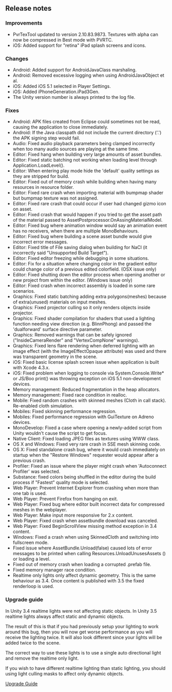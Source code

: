 ## Release notes

### Improvements

-   PvrTexTool updated to version 2.10.83.9873. Textures with alpha can now be compressed in Best mode with PVRTC.
-   iOS: Added support for \"retina\" iPad splash screens and icons.

### Changes

-   Android: Added support for AndroidJavaClass marshaling.
-   Android: Removed excessive logging when using AndroidJavaObject et al.
-   iOS: Added iOS 5.1 selected in Player Settings.
-   iOS: Added iPhoneGeneration.iPad3Gen.
-   The Unity version number is always printed to the log file.

### Fixes

-   Android: APK files created from Eclipse could sometimes not be read, causing the application to close immediately.
-   Android: If the Java classpath did not include the current directory (\'.\') the APK signing step would fail.
-   Audio: Fixed audio playback parameters being clamped incorrectly when too many audio sources are playing at the same time.
-   Editor: Fixed hang when building very large amounts of asset bundles.
-   Editor: Fixed static batching not working when loading level through Application.LoadLevel().
-   Editor: When entering play mode hide the \'default\' quality settings as they are stripped for build.
-   Editor: Fixed out of memory crash while building when having many resources in resource folder.
-   Editor: Fixed rare crash when importing material with bumpmap shader but bumpmap texture was not assigned.
-   Editor: Fixed rare crash that could occur if user had changed gizmo icon on asset.
-   Editor: Fixed crash that would happen if you tried to get the asset path of the material passed to AssetPostprocessor.OnAssingMaterialModel.
-   Editor: Fixed bug where animation window would say an animation event has no receivers, when there are multiple MonoBehaviours.
-   Editor: Fixed bug where building a scene asset bundle would give incorrect error messages.
-   Editor: Fixed title of File saving dialog when building for NaCl (it incorrectly said \"Unsupported Build Target\").
-   Editor: Fixed editor freezing while debugging in some situations.
-   Editor: Fix for a situation where changing color in the gradient editor could change color of a previous edited colorfield. (OSX issue only)
-   Editor: Fixed shutting down the editor process when opening another or new project from within the editor. (Windows issue only)
-   Editor: Fixed crash when incorrect assembly is loaded in some rare scenarios.
-   Graphics: Fixed static batching adding extra polygons(meshes) because of extra(unused) materials on input meshes.
-   Graphics: Fixed projector culling so it only renders objects inside projector.
-   Graphics: Fixed shader compilation for shaders that used a lighting function needing view direction (e.g. BlinnPhong) and passed the \'dualforward\' surface directive parameter.
-   Graphics: Removed warnings that can be safely ignored (\"InsideCameraRender\" and \"VertexCompNone\" warnings).
-   Graphics: Fixed lens flare rendering when deferred lighting with an image effect (with the ImageEffectOpaque attribute) was used and there was transparent geometry in the scene.
-   iOS: Fixed basic license splash screen issue when application is built with Xcode 4.3.x.
-   iOS: Fixed problem when logging to console via System.Console.Write\* or JS/Boo print() was throwing exception on iOS 5.1 non-development devices.
-   Memory management: Reduced fragmentation in the heap allocators.
-   Memory management: Fixed race condition in realloc.
-   Mobile: Fixed random crashes with skinned meshes (Cloth in call stack). Re-enabled cloth simulation.
-   Mobiles: Fixed skinning performance regression.
-   Mobiles: Fixed performance regression with GuiTexture on Adreno devices.
-   MonoDevelop: Fixed a case where opening a newly-added script from Unity wouldn\'t cause the script to get focus.
-   Native Client: Fixed loading JPEG files as textures using WWW class.
-   OS X and Windows: Fixed very rare crash in SSE mesh skinning code.
-   OS X: Fixed standalone crash bug, where it would crash immediately on startup when the \"Restore Windows\" requester would appear after a previous crash.
-   Profiler: Fixed an issue where the player might crash when \'Autoconnect Profiler\' was selected.
-   Substance: fixed colors being shuffled in the editor during the build process if \"Fastest\" quality mode is selected.
-   Web Player: Prevent Internet Explorer from crashing when more than one tab is used.
-   Web Player: Prevent Firefox from hanging on exit.
-   Web Player: Fixed bug where editor built incorrect data for compressed meshes in the webplayer.
-   Web Player: Make input more responsive for 2.x content.
-   Web Player: Fixed crash when assetbundle download was canceled.
-   Web Player: Fixed BeginScrollView missing method exception in 3.4 content.
-   Windows: Fixed a crash when using SkinnedCloth and switching into fullscreen mode.
-   Fixed issue where AssetBundle.Unload(false) caused lots of error messages to be printed when calling Resources.UnloadUnusesAssets () or loading a level.
-   Fixed out of memory crash when loading a corrupted .prefab file.
-   Fixed memory manager race condition.
-   Realtime only lights only affect dynamic geometry. This is the same behaviour as 3.4. Once content is published with 3.5 the fixed renderloop is used.

### Upgrade guide

In Unity 3.4 realtime lights were not affecting static objects. In Unity 3.5 realtime lights always affect static and dynamic objects.

The result of this is that if you had previously setup your lighting to work around this bug, then you will now get worse performance as you will receive the lighting twice. It will also look different since your lights will be added twice to the scene.

The correct way to use these lights is to use a single auto directional light and remove the realtime only light.

If you wish to have different realtime lighting than static lighting, you should using light culling masks to affect only dynamic objects.

[Upgrade Guide](http://forum.unity3d.com/threads/116479-Disappointed-with-performance?p=833498&viewfull=1#post833498)
